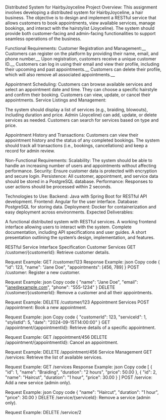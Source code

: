 Distributed System for HairbyJoyceline
Project Overview: This assignment involves developing a distributed system for HairbyJoyceline, a hair business. The objective is to design and implement a RESTful service that allows customers to book appointments, view available services, manage bookings, and interact with the hairstylist (Joyceline). The system should provide both customer-facing and admin-facing functionalities to support seamless operations of the business.

Functional Requirements:
Customer Registration and Management:__
Customers can register on the platform by providing their name, email, and phone number.__
Upon registration, customers receive a unique customer ID.__
Customers can log in using their email and view their profile, including their upcoming and past appointments.__
Customers can delete their profile, which will also remove all associated appointments.__

Appointment Scheduling:
Customers can browse available services and select an appointment date and time.
They can choose a specific hairstyle and confirm their booking.
Customers can view, update, or cancel their appointments.
Service Listings and Management:

The system should display a list of services (e.g., braiding, blowouts), including duration and price.
Admin (Joyceline) can add, update, or delete services as needed.
Customers can search for services based on type and price.

Appointment History and Transactions:
Customers can view their appointment history and the status of any completed bookings.
The system should track all transactions (i.e., bookings, cancellations) and keep a record for admin review.

Non-Functional Requirements:
Scalability: The system should be able to handle an increasing number of users and appointments without affecting performance.
Security: Ensure customer data is protected with encryption and secure login.
Persistence: All customer, appointment, and service data should be stored in a PostgreSQL database.
Performance: Responses to user actions should be processed within 2 seconds.

Technologies to Use:
Backend: Java with Spring Boot for RESTful API development.
Frontend: Angular for the user interface.
Database: PostgreSQL for storing data.
Deployment: Docker for containerization and easy deployment across environments.
Expected Deliverables:

A functional distributed system with RESTful services.
A working frontend interface allowing users to interact with the system.
Complete documentation, including API specifications and user guides.
A short presentation outlining the system’s design, implementation, and features.


RESTful Service Interface Specification
Customer Services
GET /customer/{customerId}: Retrieve customer details.

Request Example: GET /customer/123
Response Example:
json
Copy code
{
  "id": 123,
  "name": "Jane Doe",
  "appointments": [456, 789]
}
POST /customer: Register a new customer.

Request Example:
json
Copy code
{
  "name": "Jane Doe",
  "email": "jane@example.com",
  "phone": "555-1234"
}
DELETE /customer/{customerId}: Remove a customer and all their appointments.

Request Example: DELETE /customer/123
Appointment Services
POST /appointment: Book a new appointment.

Request Example:
json
Copy code
{
  "customerId": 123,
  "serviceId": 1,
  "stylistId": 5,
  "date": "2024-09-15T14:00:00"
}
GET /appointment/{appointmentId}: Retrieve details of a specific appointment.

Request Example: GET /appointment/456
DELETE /appointment/{appointmentId}: Cancel an appointment.

Request Example: DELETE /appointment/456
Service Management
GET /services: Retrieve the list of available services.

Request Example: GET /services
Response Example:
json
Copy code
[
  {
    "id": 1,
    "name": "Braiding",
    "duration": "2 hours",
    "price": 50.00
  },
  {
    "id": 2,
    "name": "Haircut",
    "duration": "1 hour",
    "price": 30.00
  }
]
POST /service: Add a new service (admin only).

Request Example:
json
Copy code
{
  "name": "Haircut",
  "duration": "1 hour",
  "price": 30.00
}
DELETE /service/{serviceId}: Remove a service (admin only).

Request Example: DELETE /service/2
